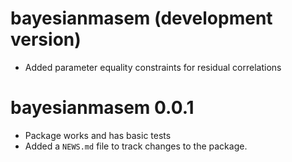 # bayesianmasem (development version)

* Added parameter equality constraints for residual correlations

# bayesianmasem 0.0.1

* Package works and has basic tests
* Added a `NEWS.md` file to track changes to the package.
